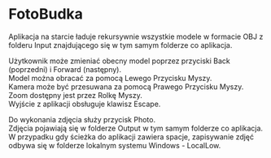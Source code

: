 # FotoBudka

Aplikacja na starcie ładuje rekursywnie wszystkie modele w formacie OBJ z folderu Input znajdującego się w tym samym folderze co aplikacja.

Użytkownik może zmieniać obecny model poprzez przyciski Back (poprzedni) i Forward (następny).<br/>
Model można obracać za pomocą Lewego Przycisku Myszy.<br/>
Kamera może być przesuwana za pomocą Prawego Przycisku Myszy.<br/>
Zoom dostępny jest przez Rolkę Myszy.<br/>
Wyjście z aplikacji obsługuje klawisz Escape.

Do wykonania zdjęcia służy przycisk Photo.<br/>
Zdjęcia pojawiają się w folderze Output w tym samym folderze co aplikacja.<br/>
W przypadku gdy ścieżka do aplikacji zawiera spacje, zapisywanie zdjęć odbywa się w folderze lokalnym systemu Windows - LocalLow.
